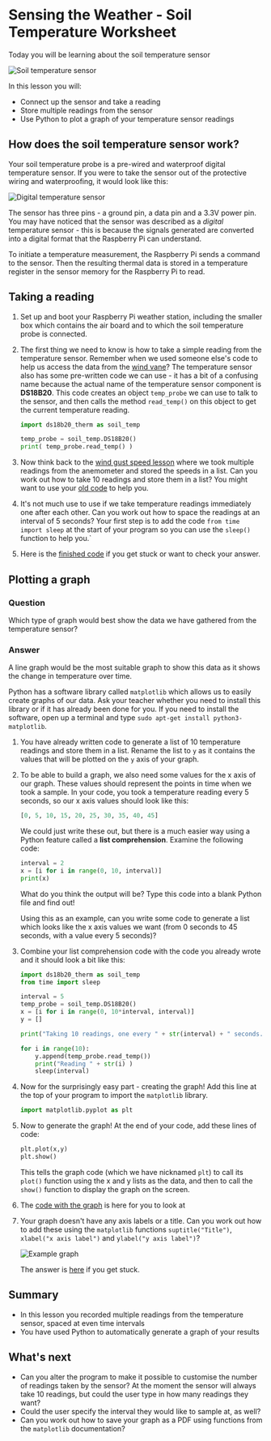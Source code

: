 # Sensing the Weather - Soil Temperature Worksheet

Today you will be learning about the soil temperature sensor

![Soil temperature sensor](images/soil_temp_sensor.png)

In this lesson you will:

- Connect up the sensor and take a reading
- Store multiple readings from the sensor
- Use Python to plot a graph of your temperature sensor readings

## How does the soil temperature sensor work?

Your soil temperature probe is a pre-wired and waterproof digital temperature sensor. If you were to take the sensor out of the protective wiring and waterproofing, it would look like this:

![Digital temperature sensor](images/bare_sensor.jpg)

The sensor has three pins - a ground pin, a data pin and a 3.3V power pin. You may have noticed that the sensor was described as a *digital* temperature sensor - this is because the signals generated are converted into a digital format that the Raspberry Pi can understand. 

To initiate a temperature measurement, the Raspberry Pi sends a command to the sensor. Then the resulting thermal data is stored in a temperature register in the sensor memory for the Raspberry Pi to read. 


## Taking a reading

1. Set up and boot your Raspberry Pi weather station, including the smaller box which contains the air board and to which the soil temperature probe is connected.

1. The first thing we need to know is how to take a simple reading from the temperature sensor. Remember when we used someone else's code to help us access the data from the [wind vane](wind_vane/worksheet.md)? The temperature sensor also has some pre-written code we can use - it has a bit of a confusing name because the actual name of the temperature sensor component is **DS18B20**. This code creates an object `temp_probe` we can use to talk to the sensor, and then calls the method `read_temp()` on this object to get the current temperature reading.


	```python
	import ds18b20_therm as soil_temp

	temp_probe = soil_temp.DS18B20()
	print( temp_probe.read_temp() )
	```

1. Now think back to the [wind gust speed lesson](wind_gust_speed/worksheet.md) where we took multiple readings from the anemometer and stored the speeds in a list. Can you work out how to take 10 readings and store them in a list? You might want to use your [old code](wind_gust_speed/code/wind_gust.py) to help you.

1. It's not much use to use if we take temperature readings immediately one after each other. Can you work out how to space the readings at an interval of 5 seconds? Your first step is to add the code `from time import sleep` at the start of your program so you can use the `sleep()` function to help you.`

1. Here is the [finished code](code/soil_multi_readings.py) if you get stuck or want to check your answer.

## Plotting a graph

### Question
Which type of graph would best show the data we have gathered from the temperature sensor?

### Answer
A line graph would be the most suitable graph to show this data as it shows the change in temperature over time. 

Python has a software library called `matplotlib` which allows us to easily create graphs of our data. Ask your teacher whether you need to install this library or if it has already been done for you. If you need to install the software, open up a terminal and type `sudo apt-get install python3-matplotlib`.

1. You have already written code to generate a list of 10 temperature readings and store them in a list. Rename the list to `y` as it contains the values that will be plotted on the `y` axis of your graph.

1. To be able to build a graph, we also need some values for the x axis of our graph. These values should represent the points in time when we took a sample. In your code, you took a temperature reading every 5 seconds, so our x axis values should look like this:

	```python
	[0, 5, 10, 15, 20, 25, 30, 35, 40, 45]
	```

	We could just write these out, but there is a much easier way using a Python feature called a **list comprehension**. Examine the following code:

	```python
	interval = 2
	x = [i for i in range(0, 10, interval)]
	print(x)
	```

	What do you think the output will be? Type this code into a blank Python file and find out!

	Using this as an example, can you write some code to generate a list which looks like the x axis values we want (from 0 seconds to 45 seconds, with a value every 5 seconds)?

1. Combine your list comprehension code with the code you already wrote and it should look a bit like this:

	```python
	import ds18b20_therm as soil_temp
	from time import sleep

	interval = 5
	temp_probe = soil_temp.DS18B20()
	x = [i for i in range(0, 10*interval, interval)]
	y = []

	print("Taking 10 readings, one every " + str(interval) + " seconds...")

	for i in range(10):
	    y.append(temp_probe.read_temp())
	    print("Reading " + str(i) )
	    sleep(interval)
	```

1. Now for the surprisingly easy part - creating the graph! Add this line at the top of your program to import the `matplotlib` library. 

	```python
	import matplotlib.pyplot as plt
	```

1. Now to generate the graph! At the end of your code, add these lines of code:

	```python
	plt.plot(x,y)
	plt.show()
	```

	This tells the graph code (which we have nicknamed `plt`) to call its `plot()` function using the x and y lists as the data, and then to call the `show()` function to display the graph on the screen. 


1. The [code with the graph](code/soil_temp.py) is here for you to look at 

1. Your graph doesn't have any axis labels or a title. Can you work out how to add these using the `matplotlib` functions `suptitle("Title")`, `xlabel("x axis label")` and `ylabel("y axis label")`? 

	![Example graph](images/graph_example.png)

	The answer is [here](code/soil_fancy_graph.py) if you get stuck.

## Summary

- In this lesson you recorded multiple readings from the temperature sensor, spaced at even time intervals
- You have used Python to automatically generate a graph of your results


## What's next

- Can you alter the program to make it possible to customise the number of readings taken by the sensor? At the moment the sensor will always take 10 readings, but could the user type in how many readings they want?
- Could the user specify the interval they would like to sample at, as well?
- Can you work out how to save your graph as a PDF using functions from the `matplotlib` documentation?